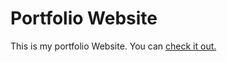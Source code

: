 # Portfolio Website

This is my portfolio Website. You can [check it out.](https://alexportfolio-tan.vercel.app/)
